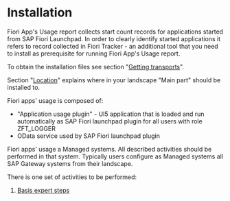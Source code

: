 # Installation

Fiori App's Usage report collects start count records for applications started from SAP Fiori Launchpad. In order to clearly identify started applications it refers to record collected in Fiori Tracker - an additional tool that you need to install as prerequisite for running Fiori App's Usage report.

To obtain the installation files see section "[Getting transports](trans)".

Section "[Location](/deployment/location.md)" explains where in your landscape "Main part" should be installed to.

Fiori apps' usage is composed of:
- "Application usage plugin" - UI5 application that is loaded and run automatically as SAP Fiori launchpad plugin for all users with role ZFT_LOGGER
- OData service used by SAP Fiori launchpad plugin

Fiori apps' usage a Managed systems. All described activities should be performed in that system. Typically users configure as Managed systems all SAP Gateway systems from their landscape.

There is one set of activities to be performed:

1. [Basis expert steps](/basis.md)